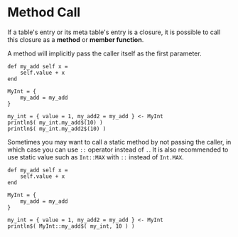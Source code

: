 # Method Call

If a table's entry or its meta table's entry is a closure, it is possible to call this closure as a **method** or **member function**. 

A method will implicitly pass the caller itself as the first parameter.
```diatom
def my_add self x =
    self.value + x
end

MyInt = { 
    my_add = my_add
}

my_int = { value = 1, my_add2 = my_add } <- MyInt
println$( my_int.my_add$(10) )
println$( my_int.my_add2$(10) )
```

Sometimes you may want to call a static method by not passing the caller, in which case you can use `::` operator instead of `.`. It is also recommended to use static value such as `Int::MAX` with `::` instead of `Int.MAX`.

```diatom
def my_add self x =
    self.value + x
end

MyInt = { 
    my_add = my_add
}

my_int = { value = 1, my_add2 = my_add } <- MyInt
println$( MyInt::my_add$( my_int, 10 ) )
```
